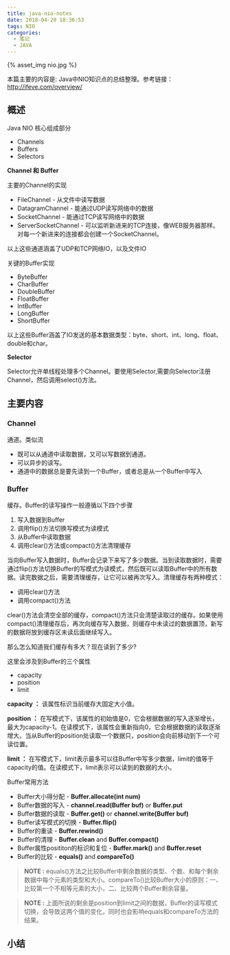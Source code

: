 ```yaml
---
title: java-nio-notes
date: 2018-04-20 18:36:53
tags: NIO
categories: 
  - 笔记
  - JAVA
---
```

{% asset_img nio.jpg %}   

本篇主要的内容是: Java中NIO知识点的总结整理。参考链接：http://ifeve.com/overview/

<!-- more -->

## 概述
Java NIO 核心组成部分
* Channels
* Buffers
* Selectors

**Channel 和 Buffer**

主要的Channel的实现
* FileChannel - 从文件中读写数据
* DatagramChannel - 能通过UDP读写网络中的数据
* SocketChannel - 能通过TCP读写网络中的数据
* ServerSocketChannel - 可以监听新进来的TCP连接，像WEB服务器那样。对每一个新进来的连接都会创建一个SocketChannel。

以上这些通道涵盖了UDP和TCP网络IO，以及文件IO

关键的Buffer实现
* ByteBuffer
* CharBuffer
* DoubleBuffer
* FloatBuffer
* IntBuffer
* LongBuffer
* ShortBuffer

以上这些Buffer涵盖了IO发送的基本数据类型：byte、short、int、long、float、double和char。

**Selector**

Selector允许单线程处理多个Channel。要使用Selector,需要向Selector注册Channel，然后调用select()方法。

## 主要内容

### Channel

通道。类似流
* 既可以从通道中读取数据，又可以写数据到通道。
* 可以异步的读写。
* 通道中的数据总是要先读到一个Buffer，或者总是从一个Buffer中写入

### Buffer

缓存。Buffer的读写操作一般遵循以下四个步骤

1. 写入数据到Buffer
2. 调用flip()方法切换写模式为读模式
3. 从Buffer中读取数据
4. 调用clear()方法或compact()方法清理缓存

当向Buffer写入数据时，Buffer会记录下来写了多少数据。当到读取数据时，需要通过flip()方法切换Buffer的写模式为读模式，然后既可以读取Buffer中的所有数据。读完数据之后，需要清理缓存，让它可以被再次写入。清理缓存有两种模式：
* 调用clear()方法
* 调用compact()方法

clear()方法会清空全部的缓存，compact()方法只会清楚读取过的缓存。如果使用compact()清理缓存后，再次向缓存写入数据，则缓存中未读过的数据置顶，新写的数据将放到缓存区未读后面继续写入。

那么怎么知道我们缓存有多大？现在读到了多少?

这里会涉及到Buffer的三个属性
* capacity
* position
* limit

**capacity ：** 该属性标识当前缓存大固定大小值。

**position ：** 在写模式下，该属性的初始值是0，它会根据数据的写入逐渐增长，最大为capacity-1。在读模式下，该属性会重新指向0，它会根据数据的读取逐渐增大，当从Buffer的position处读取一个数据只，position会向前移动到下一个可读位置。

**limit ：** 在写模式下，limit表示最多可以往Buffer中写多少数据，limit的值等于capacity的值。在读模式下，limit表示可以读到的数据的大小。

Buffer常用方法
* Buffer大小得分配 - **Buffer.allocate(int num)**
* Buffer数据的写入 - **channel.read(Buffer buf)** or **Buffer.put**
* Buffer数据的读取 - **Buffer.get()** or **channel.write(Buffer buf)**
* Buffer读写模式的切换 - **Buffer.flip()**
* Buffer的重读 - **Buffer.rewind()**
* Buffer的清理 - **Buffer.clean** and **Buffer.compact()**
* Buffer属性posititon的标识和复位 - **Buffer.mark()** and **Buffer.reset**
* Buffer的比较 - **equals()** and **compareTo()**

> **NOTE :** equals()方法之比较Buffer中剩余数据的类型、个数、和每个剩余数据中每个元素的类型和大小。compareTo()比较Buffer大小的原则：一、比较第一个不相等元素的大小，二、比较两个Buffer剩余容量。  

> **NOTE :** 上面所说的剩余是position到limit之间的数据，Buffer的读写模式切换，会导致这两个值的变化，同时也会影响equals和compareTo方法的结果。

## 小结